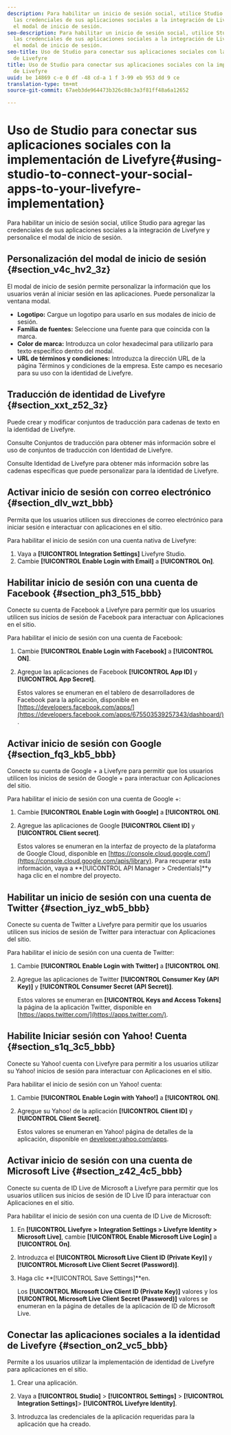 ```yaml
---
description: Para habilitar un inicio de sesión social, utilice Studio para agregar
  las credenciales de sus aplicaciones sociales a la integración de Livefyre y personalice
  el modal de inicio de sesión.
seo-description: Para habilitar un inicio de sesión social, utilice Studio para agregar
  las credenciales de sus aplicaciones sociales a la integración de Livefyre y personalice
  el modal de inicio de sesión.
seo-title: Uso de Studio para conectar sus aplicaciones sociales con la implementación
  de Livefyre
title: Uso de Studio para conectar sus aplicaciones sociales con la implementación
  de Livefyre
uuid: be 14869 c-e 0 df -48 cd-a 1 f 3-99 eb 953 dd 9 ce
translation-type: tm+mt
source-git-commit: 67aeb3de964473b326c88c3a3f81ff48a6a12652

---
```



# Uso de Studio para conectar sus aplicaciones sociales con la implementación de Livefyre{#using-studio-to-connect-your-social-apps-to-your-livefyre-implementation}

Para habilitar un inicio de sesión social, utilice Studio para agregar las credenciales de sus aplicaciones sociales a la integración de Livefyre y personalice el modal de inicio de sesión.

## Personalización del modal de inicio de sesión {#section_v4c_hv2_3z}

El modal de inicio de sesión permite personalizar la información que los usuarios verán al iniciar sesión en las aplicaciones. Puede personalizar la ventana modal.

* **Logotipo:** Cargue un logotipo para usarlo en sus modales de inicio de sesión.
* **Familia de fuentes:** Seleccione una fuente para que coincida con la marca.
* **Color de marca:** Introduzca un color hexadecimal para utilizarlo para texto específico dentro del modal.
* **URL de términos y condiciones:** Introduzca la dirección URL de la página Términos y condiciones de la empresa. Este campo es necesario para su uso con la identidad de Livefyre.

## Traducción de identidad de Livefyre {#section_xxt_z52_3z}

Puede crear y modificar conjuntos de traducción para cadenas de texto en la identidad de Livefyre.

Consulte Conjuntos de traducción para obtener más información sobre el uso de conjuntos de traducción con Identidad de Livefyre.

Consulte Identidad de Livefyre para obtener más información sobre las cadenas específicas que puede personalizar para la identidad de Livefyre.

## Activar inicio de sesión con correo electrónico {#section_dlv_wzt_bbb}

Permita que los usuarios utilicen sus direcciones de correo electrónico para iniciar sesión e interactuar con aplicaciones en el sitio.

Para habilitar el inicio de sesión con una cuenta nativa de Livefyre:

1. Vaya a **[!UICONTROL Integration Settings]** Livefyre Studio.
1. Cambie **[!UICONTROL Enable Login with Email]** a **[!UICONTROL On]**.

## Habilitar inicio de sesión con una cuenta de Facebook {#section_ph3_515_bbb}

Conecte su cuenta de Facebook a Livefyre para permitir que los usuarios utilicen sus inicios de sesión de Facebook para interactuar con Aplicaciones en el sitio.

Para habilitar el inicio de sesión con una cuenta de Facebook:

1. Cambie **[!UICONTROL Enable Login with Facebook]** a **[!UICONTROL ON]**.

1. Agregue las aplicaciones de Facebook **[!UICONTROL App ID]** y **[!UICONTROL App Secret]**.

   Estos valores se enumeran en el tablero de desarrolladores de Facebook para la aplicación, disponible en [https://developers.facebook.com/apps/](https://developers.facebook.com/apps/675503539257343/dashboard/).

## Activar inicio de sesión con Google {#section_fq3_kb5_bbb}

Conecte su cuenta de Google + a Livefyre para permitir que los usuarios utilicen los inicios de sesión de Google + para interactuar con Aplicaciones del sitio.

Para habilitar el inicio de sesión con una cuenta de Google +:

1. Cambie **[!UICONTROL Enable Login with Google]** a **[!UICONTROL ON]**.

1. Agregue las aplicaciones de Google **[!UICONTROL Client ID]** y **[!UICONTROL Client secret]**.

   Estos valores se enumeran en la interfaz de proyecto de la plataforma de Google Cloud, disponible en [https://console.cloud.google.com/](https://console.cloud.google.com/apis/library). Para recuperar esta información, vaya a **[!UICONTROL API Manager > Credentials]**y haga clic en el nombre del proyecto.

## Habilitar un inicio de sesión con una cuenta de Twitter {#section_iyz_wb5_bbb}

Conecte su cuenta de Twitter a Livefyre para permitir que los usuarios utilicen sus inicios de sesión de Twitter para interactuar con Aplicaciones del sitio.

Para habilitar el inicio de sesión con una cuenta de Twitter:

1. Cambie **[!UICONTROL Enable Login with Twitter]** a **[!UICONTROL ON]**.

1. Agregue las aplicaciones de Twitter **[!UICONTROL Consumer Key (API Key)]** y **[!UICONTROL Consumer Secret (API Secret)]**.

   Estos valores se enumeran en **[!UICONTROL Keys and Access Tokens]** la página de la aplicación Twitter, disponible en [https://apps.twitter.com/](https://apps.twitter.com/).

## Habilite Iniciar sesión con Yahoo! Cuenta {#section_s1q_3c5_bbb}

Conecte su Yahoo! cuenta con Livefyre para permitir a los usuarios utilizar su Yahoo! inicios de sesión para interactuar con Aplicaciones en el sitio.

Para habilitar el inicio de sesión con un Yahoo! cuenta:

1. Cambie **[!UICONTROL Enable Login with Yahoo!]** a **[!UICONTROL ON]**.

1. Agregue su Yahoo! de la aplicación **[!UICONTROL Client ID]** y **[!UICONTROL Client Secret]**.

   Estos valores se enumeran en Yahoo! página de detalles de la aplicación, disponible en [developer.yahoo.com/apps](https://developer.yahoo.com/apps).

## Activar inicio de sesión con una cuenta de Microsoft Live {#section_z42_4c5_bbb}

Conecte su cuenta de ID Live de Microsoft a Livefyre para permitir que los usuarios utilicen sus inicios de sesión de ID Live ID para interactuar con Aplicaciones en el sitio.

Para habilitar el inicio de sesión con una cuenta de ID Live de Microsoft:

1. En **[!UICONTROL Livefyre > Integration Settings > Livefyre Identity > Microsoft Live]**, cambie **[!UICONTROL Enable Microsoft Live Login]** a **[!UICONTROL On]**.

1. Introduzca el **[!UICONTROL Microsoft Live Client ID (Private Key)]** y **[!UICONTROL Microsoft Live Client Secret (Password)]**.

1. Haga clic **[!UICONTROL Save Settings]**en.

   Los **[!UICONTROL Microsoft Live Client ID (Private Key)]** valores y los **[!UICONTROL Microsoft Live Client Secret (Password)]** valores se enumeran en la página de detalles de la aplicación de ID de Microsoft Live.

## Conectar las aplicaciones sociales a la identidad de Livefyre {#section_on2_vc5_bbb}

Permite a los usuarios utilizar la implementación de identidad de Livefyre para aplicaciones en el sitio.

1. Crear una aplicación.
1. Vaya a **[!UICONTROL Studio]** > **[!UICONTROL Settings]** > **[!UICONTROL Integration Settings]**> **[!UICONTROL Livefyre Identity]**.

1. Introduzca las credenciales de la aplicación requeridas para la aplicación que ha creado.